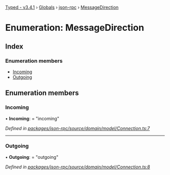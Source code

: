 [Typed - v3.4.1](../README.md) › [Globals](../globals.md) › [json-rpc](../modules/json_rpc.md) › [MessageDirection](json_rpc.messagedirection.md)

# Enumeration: MessageDirection

## Index

### Enumeration members

* [Incoming](json_rpc.messagedirection.md#incoming)
* [Outgoing](json_rpc.messagedirection.md#outgoing)

## Enumeration members

###  Incoming

• **Incoming**: = "incoming"

*Defined in [packages/json-rpc/source/domain/model/Connection.ts:7](https://github.com/TylorS/typed-prelude/blob/cf24d7c0/packages/json-rpc/source/domain/model/Connection.ts#L7)*

___

###  Outgoing

• **Outgoing**: = "outgoing"

*Defined in [packages/json-rpc/source/domain/model/Connection.ts:8](https://github.com/TylorS/typed-prelude/blob/cf24d7c0/packages/json-rpc/source/domain/model/Connection.ts#L8)*
